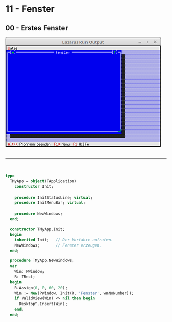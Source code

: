 # 11 - Fenster
## 00 - Erstes Fenster

<img src="image.png" alt="Selfhtml"><br><br>

<hr><br>


```pascal
type
  TMyApp = object(TApplication)
    constructor Init;

    procedure InitStatusLine; virtual;
    procedure InitMenuBar; virtual;

    procedure NewWindows;
  end;
```


```pascal
  constructor TMyApp.Init;
  begin
    inherited Init;   // Der Vorfahre aufrufen.
    NewWindows;       // Fenster erzeugen.
  end;
```



```pascal
  procedure TMyApp.NewWindows;
  var
    Win: PWindow;
    R: TRect;
  begin
    R.Assign(0, 0, 60, 20);
    Win := New(PWindow, Init(R, 'Fenster', wnNoNumber));
    if ValidView(Win) <> nil then begin
      Desktop^.Insert(Win);
    end;
  end;
```


